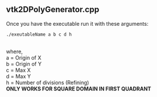## vtk2DPolyGenerator.cpp
Once you have the executable run it with these arguments: <br>
```
./exeutableName a b c d h
```
<br>
where, <br>
a = Origin of X <br>
b = Origin of Y <br>
c = Max X <br>
d = Max Y <br>
h = Number of divisions (Refining) <br>
<strong>ONLY WORKS FOR SQUARE DOMAIN IN FIRST QUADRANT</strong>
<br>
